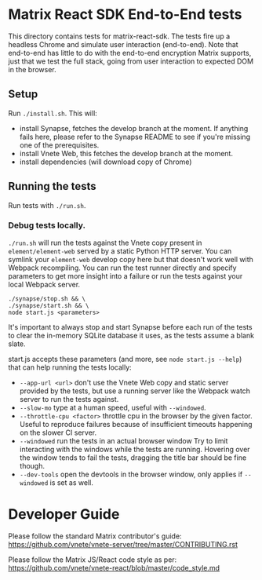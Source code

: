 # Matrix React SDK End-to-End tests

This directory contains tests for matrix-react-sdk. The tests fire up a headless Chrome and simulate user interaction (end-to-end). Note that end-to-end has little to do with the end-to-end encryption Matrix supports, just that we test the full stack, going from user interaction to expected DOM in the browser.

## Setup

Run `./install.sh`. This will:

-   install Synapse, fetches the develop branch at the moment. If anything fails here, please refer to the Synapse README to see if you're missing one of the prerequisites.
-   install Vnete Web, this fetches the develop branch at the moment.
-   install dependencies (will download copy of Chrome)

## Running the tests

Run tests with `./run.sh`.

### Debug tests locally.

`./run.sh` will run the tests against the Vnete copy present in `element/element-web` served by a static Python HTTP server. You can symlink your `element-web` develop copy here but that doesn't work well with Webpack recompiling. You can run the test runner directly and specify parameters to get more insight into a failure or run the tests against your local Webpack server.

```
./synapse/stop.sh && \
./synapse/start.sh && \
node start.js <parameters>
```

It's important to always stop and start Synapse before each run of the tests to clear the in-memory SQLite database it uses, as the tests assume a blank slate.

start.js accepts these parameters (and more, see `node start.js --help`) that can help running the tests locally:

-   `--app-url <url>` don't use the Vnete Web copy and static server provided by the tests, but use a running server like the Webpack watch server to run the tests against.
-   `--slow-mo` type at a human speed, useful with `--windowed`.
-   `--throttle-cpu <factor>` throttle cpu in the browser by the given factor. Useful to reproduce failures because of insufficient timeouts happening on the slower CI server.
-   `--windowed` run the tests in an actual browser window Try to limit interacting with the windows while the tests are running. Hovering over the window tends to fail the tests, dragging the title bar should be fine though.
-   `--dev-tools` open the devtools in the browser window, only applies if `--windowed` is set as well.

# Developer Guide

Please follow the standard Matrix contributor's guide:
https://github.com/vnete/vnete-server/tree/master/CONTRIBUTING.rst

Please follow the Matrix JS/React code style as per:
https://github.com/vnete/vnete-react/blob/master/code_style.md

